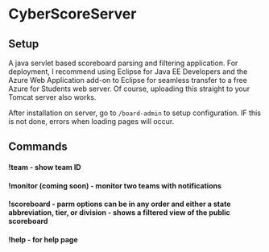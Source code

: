# CyberScoreServer
## Setup
A java servlet based scoreboard parsing and filtering application. For deployment, I recommend using Eclipse for Java EE Developers and the Azure Web Application add-on to Eclipse for seamless transfer to a free Azure for Students web server. Of course, uploading this straight to your Tomcat server also works.

After installation on server, go to `/board-admin` to setup configuration. IF this is not done, errors when loading pages will occur.

## Commands
#### !team <last four of team ID> - show team ID
#### !monitor <last four of team ID> <last four of another team ID> (coming soon) - monitor two teams with notifications
#### !scoreboard <parm1> <parm2> <parm3> - parm options can be in any order and either a state abbreviation, tier, or division - shows a filtered view of the public scoreboard
#### !help - for help page
